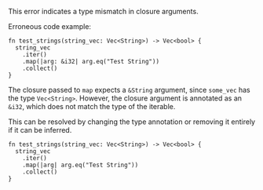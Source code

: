 This error indicates a type mismatch in closure arguments.

Erroneous code example:

```compile_fail,E0631
fn test_strings(string_vec: Vec<String>) -> Vec<bool> {
  string_vec
    .iter()
    .map(|arg: &i32| arg.eq("Test String"))
    .collect()
}
```

The closure passed to `map` expects a `&String` argument, since `some_vec`
has the type `Vec<String>`.
However, the closure argument is annotated as an `&i32`, which does not match
the type of the iterable.

This can be resolved by changing the type annotation or removing it entirely
if it can be inferred.

```
fn test_strings(string_vec: Vec<String>) -> Vec<bool> {
  string_vec
    .iter()
    .map(|arg| arg.eq("Test String"))
    .collect()
}
```
